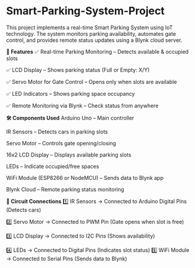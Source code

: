 # Smart-Parking-System-Project

This project implements a real-time Smart Parking System using IoT technology. The system monitors parking availability, automates gate control, and provides remote status updates using a Blynk cloud server.

**📌 Features**
✅ Real-time Parking Monitoring – Detects available & occupied slots

✅ LCD Display – Shows parking status (Full or Empty: X/Y)

✅ Servo Motor for Gate Control – Opens only when slots are available

✅ LED Indicators – Shows parking space occupancy

✅ Remote Monitoring via Blynk – Check status from anywhere

**🛠 Components Used**
Arduino Uno – Main controller

IR Sensors – Detects cars in parking slots

Servo Motor – Controls gate opening/closing

16x2 LCD Display – Displays available parking slots

LEDs – Indicate occupied/free spaces

WiFi Module (ESP8266 or NodeMCU) – Sends data to Blynk app

Blynk Cloud – Remote parking status monitoring

**🔧 Circuit Connections**
1️⃣ IR Sensors → Connected to Arduino Digital Pins (Detects cars)

2️⃣ Servo Motor → Connected to PWM Pin (Gate opens when slot is free)

3️⃣ LCD Display → Connected to I2C Pins (Shows availability)

4️⃣ LEDs → Connected to Digital Pins (Indicates slot status)
5️⃣ WiFi Module → Connected to Serial Pins (Sends data to Blynk)

